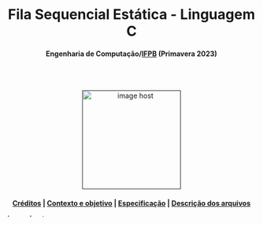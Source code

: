 <h1 align="center"> Fila Sequencial Estática - Linguagem C </h1>
<h4 align="center"> Engenharia de Computação/<a href="https://www.ifpb.edu.br/">IFPB</a> (Primavera 2023) </h4>

<br>
</br>
<p align="center"> 
<a href="" target="_blank"><img src="https://i.giphy.com/media/l0HlGM5d0EhzCW12g/giphy.webp" alt="image host" height="200px"/></a>
</p>

<h4> <p align="center"> <a href="#creditos">Créditos</a> | <a href="#contexto">Contexto e objetivo</a> | <a href="#especificacao">Especificação</a> | <a href="#descricao">Descrição dos arquivos </a> </p>

<a href="https://imgbox.com/3tZuCnVg" target="_blank"><img src="https://images2.imgbox.com/42/88/3tZuCnVg_o.png" alt="image host" height="5px" width="900px"/></a>
